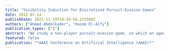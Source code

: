 ```yaml
---
title: "Visibility Induction for Discretized Pursuit-Evasion Games"
date: 2012-07-14
publishDate: 2021-11-19T20:39:58.233580Z
authors: ["Ahmed Abdelkader", "Hazem El-Alfy"]
publication_types: ["1"]
abstract: "We study a two-player pursuit-evasion game, in which an agent moving amongst obstacles is to be maintained within``sight" of a pursuing robot. Using a discretization of the environment, our main contribution is to design an efficient algorithm that decides, given initial positions of both pursuer and evader, if the evader can take any moving strategy to go out of sight of the pursuer at any time instant. If that happens, we say that the evader wins the game. We analyze the algorithm, present several optimizations and show results for different environments. For situations where the evader cannot win, we compute, in addition, a pursuit strategy that keeps the evader within sight, for every strategy the evader can take. Finally, if it is determined that the evader wins, we compute its optimal escape trajectory and the corresponding optimal pursuit trajectory."
featured: false
publication: "*AAAI Conference on Artificial Intelligence (AAAI)*"
---
```


